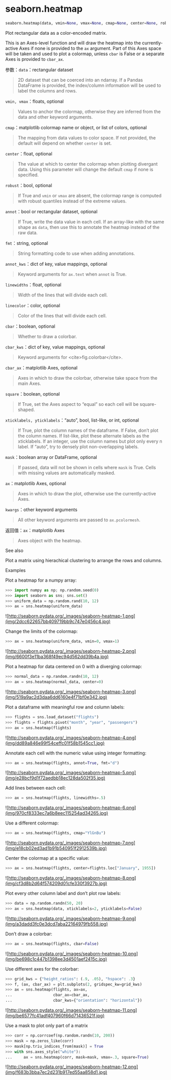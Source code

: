 # seaborn.heatmap

```py
seaborn.heatmap(data, vmin=None, vmax=None, cmap=None, center=None, robust=False, annot=None, fmt='.2g', annot_kws=None, linewidths=0, linecolor='white', cbar=True, cbar_kws=None, cbar_ax=None, square=False, xticklabels='auto', yticklabels='auto', mask=None, ax=None, **kwargs)
```

Plot rectangular data as a color-encoded matrix.

This is an Axes-level function and will draw the heatmap into the currently-active Axes if none is provided to the `ax` argument. Part of this Axes space will be taken and used to plot a colormap, unless `cbar` is False or a separate Axes is provided to `cbar_ax`.

参数：`data`：rectangular dataset

> 2D dataset that can be coerced into an ndarray. If a Pandas DataFrame is provided, the index/column information will be used to label the columns and rows.

`vmin, vmax`：floats, optional

> Values to anchor the colormap, otherwise they are inferred from the data and other keyword arguments.

`cmap`：matplotlib colormap name or object, or list of colors, optional

> The mapping from data values to color space. If not provided, the default will depend on whether `center` is set.

`center`：float, optional

> The value at which to center the colormap when plotting divergant data. Using this parameter will change the default `cmap` if none is specified.

`robust`：bool, optional

> If True and `vmin` or `vmax` are absent, the colormap range is computed with robust quantiles instead of the extreme values.

`annot`：bool or rectangular dataset, optional

> If True, write the data value in each cell. If an array-like with the same shape as `data`, then use this to annotate the heatmap instead of the raw data.

`fmt`：string, optional

> String formatting code to use when adding annotations.

`annot_kws`：dict of key, value mappings, optional

> Keyword arguments for `ax.text` when `annot` is True.

`linewidths`：float, optional

> Width of the lines that will divide each cell.

`linecolor`：color, optional

> Color of the lines that will divide each cell.

`cbar`：boolean, optional

> Whether to draw a colorbar.

`cbar_kws`：dict of key, value mappings, optional

> Keyword arguments for &lt;cite&gt;fig.colorbar&lt;/cite&gt;.

`cbar_ax`：matplotlib Axes, optional

> Axes in which to draw the colorbar, otherwise take space from the main Axes.

`square`：boolean, optional

> If True, set the Axes aspect to “equal” so each cell will be square-shaped.

`xticklabels, yticklabels`：“auto”, bool, list-like, or int, optional

> If True, plot the column names of the dataframe. If False, don’t plot the column names. If list-like, plot these alternate labels as the xticklabels. If an integer, use the column names but plot only every n label. If “auto”, try to densely plot non-overlapping labels.

`mask`：boolean array or DataFrame, optional

> If passed, data will not be shown in cells where `mask` is True. Cells with missing values are automatically masked.

`ax`：matplotlib Axes, optional

> Axes in which to draw the plot, otherwise use the currently-active Axes.

`kwargs`：other keyword arguments

> All other keyword arguments are passed to `ax.pcolormesh`.


返回值：`ax`：matplotlib Axes

> Axes object with the heatmap.



See also

Plot a matrix using hierachical clustering to arrange the rows and columns.

Examples

Plot a heatmap for a numpy array:

```py
>>> import numpy as np; np.random.seed(0)
>>> import seaborn as sns; sns.set()
>>> uniform_data = np.random.rand(10, 12)
>>> ax = sns.heatmap(uniform_data)

```

![http://seaborn.pydata.org/_images/seaborn-heatmap-1.png](img/2dcc622657bb409719bb9c747e0456c4.jpg)

Change the limits of the colormap:

```py
>>> ax = sns.heatmap(uniform_data, vmin=0, vmax=1)

```

![http://seaborn.pydata.org/_images/seaborn-heatmap-2.png](img/6600f3e11ba368f49ec94d562dd39b4a.jpg)

Plot a heatmap for data centered on 0 with a diverging colormap:

```py
>>> normal_data = np.random.randn(10, 12)
>>> ax = sns.heatmap(normal_data, center=0)

```

![http://seaborn.pydata.org/_images/seaborn-heatmap-3.png](img/519a9ac2d3daa6dd6160e4f71bf0e342.jpg)

Plot a dataframe with meaningful row and column labels:

```py
>>> flights = sns.load_dataset("flights")
>>> flights = flights.pivot("month", "year", "passengers")
>>> ax = sns.heatmap(flights)

```

![http://seaborn.pydata.org/_images/seaborn-heatmap-4.png](img/dd89a846e99f54ceffc01f58b1545cc1.jpg)

Annotate each cell with the numeric value using integer formatting:

```py
>>> ax = sns.heatmap(flights, annot=True, fmt="d")

```

![http://seaborn.pydata.org/_images/seaborn-heatmap-5.png](img/e28bcf9d1f72aedbb18ec128da502f35.jpg)

Add lines between each cell:

```py
>>> ax = sns.heatmap(flights, linewidths=.5)

```

![http://seaborn.pydata.org/_images/seaborn-heatmap-6.png](img/970cf8333ec7a6b8eec115254ad34265.jpg)

Use a different colormap:

```py
>>> ax = sns.heatmap(flights, cmap="YlGnBu")

```

![http://seaborn.pydata.org/_images/seaborn-heatmap-7.png](img/e18cb02ed3ad1b91b540951f2912539b.jpg)

Center the colormap at a specific value:

```py
>>> ax = sns.heatmap(flights, center=flights.loc["January", 1955])

```

![http://seaborn.pydata.org/_images/seaborn-heatmap-8.png](img/cf3d8b2d64f574209d01cfe330f3927b.jpg)

Plot every other column label and don’t plot row labels:

```py
>>> data = np.random.randn(50, 20)
>>> ax = sns.heatmap(data, xticklabels=2, yticklabels=False)

```

![http://seaborn.pydata.org/_images/seaborn-heatmap-9.png](img/a3dadd3fc0e3dcd7aba22164979fb558.jpg)

Don’t draw a colorbar:

```py
>>> ax = sns.heatmap(flights, cbar=False)

```

![http://seaborn.pydata.org/_images/seaborn-heatmap-10.png](img/be698c1c447b1398ee3d4501aef2415c.jpg)

Use different axes for the colorbar:

```py
>>> grid_kws = {"height_ratios": (.9, .05), "hspace": .3}
>>> f, (ax, cbar_ax) = plt.subplots(2, gridspec_kw=grid_kws)
>>> ax = sns.heatmap(flights, ax=ax,
...                  cbar_ax=cbar_ax,
...                  cbar_kws={"orientation": "horizontal"})

```

![http://seaborn.pydata.org/_images/seaborn-heatmap-11.png](img/be6577fc41adf407960f66d71436521f.jpg)

Use a mask to plot only part of a matrix

```py
>>> corr = np.corrcoef(np.random.randn(10, 200))
>>> mask = np.zeros_like(corr)
>>> mask[np.triu_indices_from(mask)] = True
>>> with sns.axes_style("white"):
...     ax = sns.heatmap(corr, mask=mask, vmax=.3, square=True)

```

![http://seaborn.pydata.org/_images/seaborn-heatmap-12.png](img/f683b3bba7ec2d231b917ed55aa858d1.jpg)